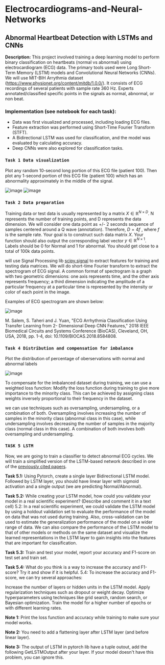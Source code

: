 # Electrocardiograms-and-Neural-Networks 

## Abnormal Heartbeat Detection with LSTMs and CNNs

**Description:** This project involved training a deep learning model to perform binary classification on heartbeats (normal vs abnormal) using electrocardiogram (ECG) data. The primary tools used were Long Short-Term Memory (LSTM) models and Convolutional Neural Networks (CNNs). 
We will use MIT-BIH Arrythmia dataset (https://www.physionet.org/content/mitdb/1.0.0/).
It consists of ECG recordings of several patients with sample rate 360 Hz. Experts annotated/classified specific points in the signals as normal, abnormal, or non beat.

### Implementation (see notebook for each task):
* Data was first visualized and processed, including loading ECG files.
* Feature extraction was performed using Short-Time Fourier Transform (STFT).
* A Bidirectional LSTM was used for classification, and the model was evaluated by calculating accuracy.
* Deep CNNs were also explored for classification tasks.  

### **`Task 1 Data visualization`** 

Plot any random 10-second long portion of this ECG file (patient 100). Then plot any 1-second portion of this ECG file (patient 100) which has an abnormality approximately in the middle of the signal.  

![image](https://github.com/travislatchman/Electrocardiograms-and-Neural-Networks/assets/32372013/637e819f-1fa8-4a19-97a5-961a14be18e4)
![image](https://github.com/travislatchman/Electrocardiograms-and-Neural-Networks/assets/32372013/6657da5d-542d-4782-a23c-55bab75d17e3)

### **`Task 2 Data preparation`** 
Training data or test data is usually represented by a matrix $X \in \mathbb{R}^{N\times D}$. N represents the number of training points, and D represents the data dimension. We will consider one data point as +/- 2 seconds sequence of samples centered around a Q wave (annotation). Therefore, $D = 4f$ , where $f$ is the sample rate. Your goal is to construct such data matrix $X$. Your function should also output the corresponding label vector $y \in \mathbb{R}^{N\times 1}$. Labels should be 0 for Normal and 1 for abnormal. You should get close to a total of 100k data points.


will use Signal Processing lib [scipy.signal](https://docs.scipy.org/doc/scipy/reference/signal.html) to extract features for training and testing data matrices. We will do short-time Fourier transform to extract the spectrogram of ECG signal. A common format of spectrogram is a graph with two geometric dimensions: one axis represents time, and the other axis represents frequency; a third dimension indicating the amplitude of a particular frequency at a particular time is represented by the intensity or color of each point in the image.

Examples of ECG spectrogram are shown below:

![image](https://github.com/travislatchman/Electrocardiograms-and-Neural-Networks/assets/32372013/e7ed5fa9-30a5-43ac-ba3a-f42da51d4d6d)

M. Salem, S. Taheri and J. Yuan, "ECG Arrhythmia Classification Using Transfer Learning from 2- Dimensional Deep CNN Features," 2018 IEEE Biomedical Circuits and Systems Conference (BioCAS), Cleveland, OH, USA, 2018, pp. 1-4, doi: 10.1109/BIOCAS.2018.8584808.

### **`Task 4 Distribution and compensation for imbalance`** 
Plot the distribution of percentage of oberservations with normal and abnormal labels

![image](https://github.com/travislatchman/Electrocardiograms-and-Neural-Networks/assets/32372013/1effa0ee-1a96-467c-b4f3-3f86eef31fe4)

To compensate for the imbalanced dataset during training, we can use a weighted loss function: Modify the loss function during training to give more importance to the minority class. This can be achieved by assigning class weights inversely proportional to their frequency in the dataset.

we can use techniques such as oversampling, undersampling, or a combination of both. Oversampling involves increasing the number of samples in the minority class (abnormal class in this case), while undersampling involves decreasing the number of samples in the majority class (normal class in this case). A combination of both involves both oversampling and undersampling.

### **`TASK 5 LSTM`** 
Now, we are going to train a classifier to detect abnormal ECG cycles. We will train a simplified version of the LSTM-based network described in one of the [previously cited papers](https://www.sciencedirect.com/science/article/pii/S0010482518300738?casa_token=qrJ6hAf9tkYAAAAA:7uXqrKY5WqUM6Mjc_qg7wJ4R6QA02BGFXP0o_pOKN09yB8JIXb7067JZWY88rZc8M1G6gkkA).

**Task 5.1:** Using Pytorch, create a single layer Bidirectional LSTM model. Followed by LSTM layer, you should have linear layer with sigmoid activation and a single output (we are predicting Normal/Abnormal).

**Task 5.2:** While creating your LSTM model, how could you validate your model in a real scientific experiment? (Describe and comment it in a text cell)
5.2: In a real scientific experiment, we could validate the LSTM model by using a holdout validation set to evaluate the performance of the model on data that was not used during training. Also, cross-validation can be used to estimate the generalization performance of the model on a wider range of data. We can also compare the performance of the LSTM model to that of other models or methods on the same dataset and visualize the learned representations in the LSTM layer to gain insights into the features that are important for classification.

**Task 5.3:** Train and test your model, report your accuracy and F1-score on test set and train set. 

**Task 5.4:** What do you think is a way to increase the accuracy and F1-score? Try it and show if it is helpful.
5.4: To increase the accuracy and F1-score, we can try several approaches:

Increase the number of layers or hidden units in the LSTM model.
Apply regularization techniques such as dropout or weight decay.
Optimize hyperparameters using techniques like grid search, random search, or Bayesian optimization. Train the model for a higher number of epochs or with different learning rates.

**Note 1:** Print the loss function and accuracy while training to make sure your model works.

**Note 2:** You need to add a flattening layer after LSTM layer (and before linear layer).

**Note 3:** The output of LSTM in pytorch lib have a tuple outout, add the following GetLSTMOutput after your layer. If your model doesn't have this problem, you can ignore this.
